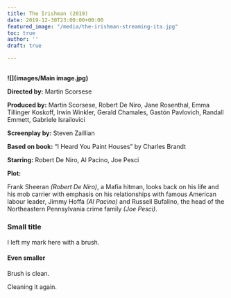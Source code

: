```yaml
---
title: The Irishman (2019)
date: 2019-12-30T23:00:00+00:00
featured_image: "/media/the-irishman-streaming-ita.jpg"
toc: true
author: ''
draft: true

---
```

## 

**![](images/Main image.jpg)**

**Directed by:**          Martin Scorsese

**Produced by:**        Martin Scorsese, Robert De Niro, Jane Rosenthal, Emma Tillinger Koskoff, Irwin Winkler, Gerald Chamales, Gastón Pavlovich, Randall Emmett, Gabriele Israilovici

**Screenplay by:**     Steven Zaillian

**Based on book:**   “I Heard You Paint Houses” by Charles Brandt

**Starring:**              Robert De Niro, Al Pacino, Joe Pesci

**Plot:** 

Frank Sheeran _(Robert De Niro)_, a Mafia hitman, looks back on his life and his mob carrier with emphasis on his relationships with famous American labour leader, Jimmy Hoffa _(Al Pacino)_ and Russell Bufalino, the head of the Northeastern Pennsylvania crime family _(Joe Pesci)_.

### Small title

I left my mark here with a brush.

#### Even smaller

Brush is clean.

Cleaning it again.